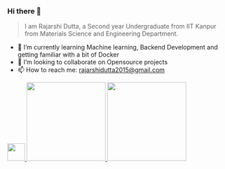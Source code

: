 ### Hi there 👋

> I am Rajarshi Dutta, a Second year Undergraduate from IIT Kanpur from Materials Science and Engineering Department.

- 🌱 I’m currently learning Machine learning, Backend Development and getting familiar with a bit of Docker
- 👯 I’m looking to collaborate on Opensource projects
- 📫 How to reach me: rajarshidutta2015@gmail.com

<a href="https://dev.to/rajarshi11" target="_blank">
  <img src = "https://res.cloudinary.com/practicaldev/image/fetch/s--cm4PWdMq--/c_limit,f_auto,fl_progressive,q_80,w_375/https://dev-to-uploads.s3.amazonaws.com/uploads/badge/badge_image/131/hacktoberfest-2021-badge.png" width=40 height=40>
</a>

<a href="https://github.com/Rajarshi1001">
  <img height="180em" src="https://github-readme-stats.vercel.app/api?username=Rajarshi1001&show_icons=true" />
  <img height="180em" src="https://github-readme-stats.vercel.app/api/top-langs/?username=Rajarshi1001&theme=aura&layout=compact" />
</a>
